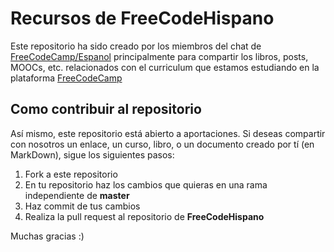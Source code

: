 # Recursos de FreeCodeHispano

Este repositorio ha sido creado por los miembros del chat de [FreeCodeCamp/Espanol](https://gitter.im/FreeCodeCamp/Espanol)
principalmente para compartir los libros, posts, MOOCs, etc. relacionados con el
curriculum que estamos estudiando en la plataforma [FreeCodeCamp](http://www.freecodecamp.com/)


## Como contribuir al repositorio

Así mismo, este repositorio está abierto a aportaciones. Si deseas compartir con nosotros
un enlace, un curso, libro, o un documento creado por tí (en MarkDown), sigue los siguientes pasos:
1. Fork a este repositorio
2. En tu repositorio haz los cambios que quieras en una rama independiente de **master**
3. Haz commit de tus cambios
4. Realiza la pull request al repositorio de **FreeCodeHispano**

Muchas gracias :)
